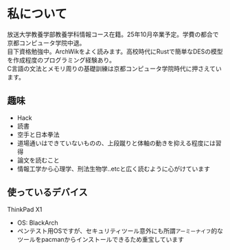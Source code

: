 # 私について
放送大学教養学部教養学科情報コース在籍。25年10月卒業予定。学費の都合で京都コンピュータ学院中退。 <br>
目下資格勉強中。ArchWikをよく読みます。高校時代にRustで簡単なDESの模型を作成程度のプログラミング経験あり。<br>
C言語の文法とメモリ周りの基礎訓練は京都コンピュータ学院時代に押さえています。<br>

## 趣味
- Hack
- 読書
- 空手と日本拳法
 - 道場通いはできていないものの、上段蹴りと体軸の動きを抑える程度には習得
- 論文を読むこと
 - 情報工学から心理学、刑法生物学..etcと広く読むように心がけています

## 使っているデバイス
ThinkPad X1
 - OS: BlackArch
  - ペンテスト用OSですが、セキュリティツール意外にも所謂`アーミーナイフ`的なツールをpacmanからインストールできるため重宝しています
